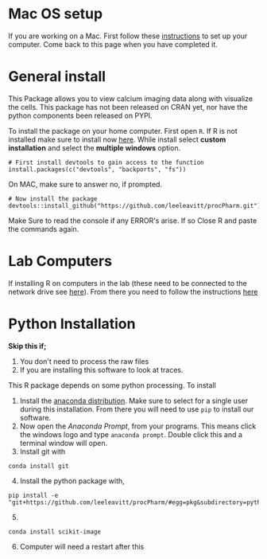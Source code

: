 
# Mac OS setup
If you are working on a Mac. First follow these [instructions](./extras/procPharm_MacOS_setup.md) to set up your computer. Come back to this page when you have completed it.


# General install
This Package allows you to view calcium imaging data along with visualize the cells. This package has not been released on CRAN yet, nor have the python components been released on PYPI.

To install the package on your home computer. First open `R`. If R is not installed make sure to install now [here](https://cran.r-project.org/bin/windows/base/old/3.5.3/). While install select **custom installation** and select the **multiple windows** option.
````
# First install devtools to gain access to the function 
install.packages(c("devtools", "backports", "fs"))
````
On MAC, make sure to answer no, if prompted.

````
# Now install the package
devtools::install_github("https://github.com/leeleavitt/procPharm.git")

````

Make Sure to read the console if any ERROR's arise. If so Close R and paste the commands again.

# Lab Computers
If installing R on computers in the lab (these need to be connected to the network drive see [here](./extras/Z_drive_Mounting_Information_1.docx)). From there you need to follow the instructions [here]("./extras/labDriveInstall/README.R")

# Python Installation
**Skip this if;**
1. You don't need to process the raw files 
2. If you are installing this software to look at traces.

This R package depends on some python processing. To install
1. Install the [anaconda distribution](https://www.anaconda.com/distribution/). Make sure to select for a single user during this installation. From there you will need to use `pip` to install our software. 
2. Now open the *Anaconda Prompt*, from your programs. This means click the windows logo and type `anaconda prompt`. Double click this and a terminal window will open.
3. Install git with 
````
conda install git
````
4. Install the python package with, 

````
pip install -e "git+https://github.com/leeleavitt/procPharm/#egg=pkg&subdirectory=python_packages/python_pharmer"
````

5. 
````
conda install scikit-image
````
6. Computer will need a restart after this

